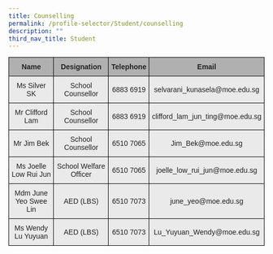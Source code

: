 ```yaml
---
title: Counselling
permalink: /profile-selector/Student/counselling
description: ""
third_nav_title: Student
---
```

<style type="text/css">
.tg  {border-collapse:collapse;border-spacing:0;margin:0px auto;}
.tg td{border-color:black;border-style:solid;border-width:1px;font-family:Arial, sans-serif;font-size:14px;
  overflow:hidden;padding:10px 5px;word-break:normal;}
.tg th{border-color:black;border-style:solid;border-width:1px;font-family:Arial, sans-serif;font-size:14px;
  font-weight:normal;overflow:hidden;padding:10px 5px;word-break:normal;}
.tg .tg-dwlh{background-color:#B0B0B0;color:#222;font-weight:bold;text-align:center;vertical-align:middle}
.tg .tg-ku5w{background-color:#EAEAEA;color:#222;text-align:center;vertical-align:middle}
</style>
<table class="tg">
<tbody>
  <tr>
    <td class="tg-dwlh"><span style="color:#222;background-color:#B0B0B0">Name</span></td>
    <td class="tg-dwlh"><span style="color:#222;background-color:#B0B0B0">Designation</span></td>
    <td class="tg-dwlh"><span style="color:#222;background-color:#B0B0B0">Telephone</span></td>
    <td class="tg-dwlh"><span style="color:#222;background-color:#B0B0B0">Email</span></td>
  </tr>
  <tr>
    <td class="tg-ku5w"><span style="color:#222;background-color:#EAEAEA">Ms Silver SK</span></td>
    <td class="tg-ku5w"><span style="color:#222;background-color:#EAEAEA">School Counsellor</span></td>
    <td class="tg-ku5w"><span style="color:#222;background-color:#EAEAEA">6883 6919</span></td>
    <td class="tg-ku5w"><span style="color:#222;background-color:#EAEAEA">selvarani_kunasela@moe.edu.sg</span></td>
  </tr>
  <tr>
    <td class="tg-ku5w"><span style="color:#222;background-color:#EAEAEA">Mr Clifford Lam</span></td>
    <td class="tg-ku5w"><span style="color:#222;background-color:#EAEAEA">School Counsellor</span></td>
    <td class="tg-ku5w"><span style="color:#222;background-color:#EAEAEA">6883 6919</span></td>
    <td class="tg-ku5w"><span style="color:#222;background-color:#EAEAEA">clifford_lam_jun_ting@moe.edu.sg</span></td>
  </tr>
  <tr>
    <td class="tg-ku5w"><span style="color:#222;background-color:#EAEAEA"> Mr Jim Bek</span></td>
    <td class="tg-ku5w"><span style="color:#222;background-color:#EAEAEA">School Counsellor </span></td>
    <td class="tg-ku5w"><span style="color:#222;background-color:#EAEAEA">6510 7065</span></td>
    <td class="tg-ku5w"><span style="color:#222;background-color:#EAEAEA">Jim_Bek@moe.edu.sg </span></td>
  </tr>
  <tr>
    <td class="tg-ku5w"><span style="color:#222;background-color:#EAEAEA"> Ms Joelle Low Rui Jun</span></td>
    <td class="tg-ku5w"><span style="color:#222;background-color:#EAEAEA"> School Welfare Officer</span></td>
    <td class="tg-ku5w"><span style="color:#222;background-color:#EAEAEA">6510 7065 </span></td>
    <td class="tg-ku5w"><span style="color:#222;background-color:#EAEAEA">joelle_low_rui_jun@moe.edu.sg </span></td>
  </tr>
  <tr>
    <td class="tg-ku5w"><span style="color:#222;background-color:#EAEAEA"> Mdm June Yeo Swee Lin</span></td>
    <td class="tg-ku5w"><span style="color:#222;background-color:#EAEAEA"> AED (LBS)</span></td>
    <td class="tg-ku5w"><span style="color:#222;background-color:#EAEAEA">6510 7073 </span></td>
    <td class="tg-ku5w"><span style="color:#222;background-color:#EAEAEA">june_yeo@moe.edu.sg </span></td>
  </tr>
  <tr>
    <td class="tg-ku5w"><span style="color:#222;background-color:#EAEAEA"> Ms Wendy Lu Yuyuan</span></td>
    <td class="tg-ku5w"><span style="color:#222;background-color:#EAEAEA"> AED (LBS)</span></td>
    <td class="tg-ku5w"><span style="color:#222;background-color:#EAEAEA">6510 7073 </span></td>
    <td class="tg-ku5w"><span style="color:#222;background-color:#EAEAEA">Lu_Yuyuan_Wendy@moe.edu.sg </span></td>
  </tr>
</tbody>
</table>
